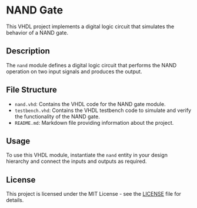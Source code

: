 # NAND Gate

This VHDL project implements a digital logic circuit that simulates the behavior of a NAND gate.

## Description

The `nand` module defines a digital logic circuit that performs the NAND operation on two input signals and produces the output.

## File Structure

- `nand.vhd`: Contains the VHDL code for the NAND gate module.
- `testbench.vhd`: Contains the VHDL testbench code to simulate and verify the functionality of the NAND gate.
- `README.md`: Markdown file providing information about the project.

## Usage

To use this VHDL module, instantiate the `nand` entity in your design hierarchy and connect the inputs and outputs as required.

## License

This project is licensed under the MIT License - see the [LICENSE](LICENSE) file for details.
